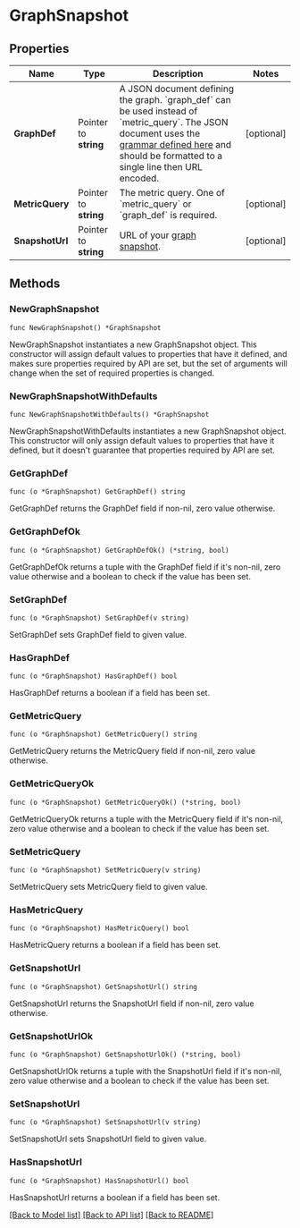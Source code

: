 # GraphSnapshot

## Properties

| Name            | Type                  | Description                                                                                                                                                                                                                                                                         | Notes      |
| --------------- | --------------------- | ----------------------------------------------------------------------------------------------------------------------------------------------------------------------------------------------------------------------------------------------------------------------------------- | ---------- |
| **GraphDef**    | Pointer to **string** | A JSON document defining the graph. &#x60;graph_def&#x60; can be used instead of &#x60;metric_query&#x60;. The JSON document uses the [grammar defined here](https://docs.datadoghq.com/graphing/graphing_json/#grammar) and should be formatted to a single line then URL encoded. | [optional] |
| **MetricQuery** | Pointer to **string** | The metric query. One of &#x60;metric_query&#x60; or &#x60;graph_def&#x60; is required.                                                                                                                                                                                             | [optional] |
| **SnapshotUrl** | Pointer to **string** | URL of your [graph snapshot](https://docs.datadoghq.com/metrics/explorer/#snapshot).                                                                                                                                                                                                | [optional] |

## Methods

### NewGraphSnapshot

`func NewGraphSnapshot() *GraphSnapshot`

NewGraphSnapshot instantiates a new GraphSnapshot object.
This constructor will assign default values to properties that have it defined,
and makes sure properties required by API are set, but the set of arguments
will change when the set of required properties is changed.

### NewGraphSnapshotWithDefaults

`func NewGraphSnapshotWithDefaults() *GraphSnapshot`

NewGraphSnapshotWithDefaults instantiates a new GraphSnapshot object.
This constructor will only assign default values to properties that have it defined,
but it doesn't guarantee that properties required by API are set.

### GetGraphDef

`func (o *GraphSnapshot) GetGraphDef() string`

GetGraphDef returns the GraphDef field if non-nil, zero value otherwise.

### GetGraphDefOk

`func (o *GraphSnapshot) GetGraphDefOk() (*string, bool)`

GetGraphDefOk returns a tuple with the GraphDef field if it's non-nil, zero value otherwise
and a boolean to check if the value has been set.

### SetGraphDef

`func (o *GraphSnapshot) SetGraphDef(v string)`

SetGraphDef sets GraphDef field to given value.

### HasGraphDef

`func (o *GraphSnapshot) HasGraphDef() bool`

HasGraphDef returns a boolean if a field has been set.

### GetMetricQuery

`func (o *GraphSnapshot) GetMetricQuery() string`

GetMetricQuery returns the MetricQuery field if non-nil, zero value otherwise.

### GetMetricQueryOk

`func (o *GraphSnapshot) GetMetricQueryOk() (*string, bool)`

GetMetricQueryOk returns a tuple with the MetricQuery field if it's non-nil, zero value otherwise
and a boolean to check if the value has been set.

### SetMetricQuery

`func (o *GraphSnapshot) SetMetricQuery(v string)`

SetMetricQuery sets MetricQuery field to given value.

### HasMetricQuery

`func (o *GraphSnapshot) HasMetricQuery() bool`

HasMetricQuery returns a boolean if a field has been set.

### GetSnapshotUrl

`func (o *GraphSnapshot) GetSnapshotUrl() string`

GetSnapshotUrl returns the SnapshotUrl field if non-nil, zero value otherwise.

### GetSnapshotUrlOk

`func (o *GraphSnapshot) GetSnapshotUrlOk() (*string, bool)`

GetSnapshotUrlOk returns a tuple with the SnapshotUrl field if it's non-nil, zero value otherwise
and a boolean to check if the value has been set.

### SetSnapshotUrl

`func (o *GraphSnapshot) SetSnapshotUrl(v string)`

SetSnapshotUrl sets SnapshotUrl field to given value.

### HasSnapshotUrl

`func (o *GraphSnapshot) HasSnapshotUrl() bool`

HasSnapshotUrl returns a boolean if a field has been set.

[[Back to Model list]](../README.md#documentation-for-models) [[Back to API list]](../README.md#documentation-for-api-endpoints) [[Back to README]](../README.md)
